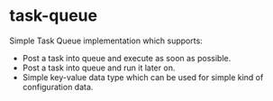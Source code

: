 # task-queue
Simple Task Queue implementation which supports:
- Post a task into queue and execute as soon as possible.
- Post a task into queue and run it later on.
- Simple key-value data type which can be used for simple kind of configuration data.
